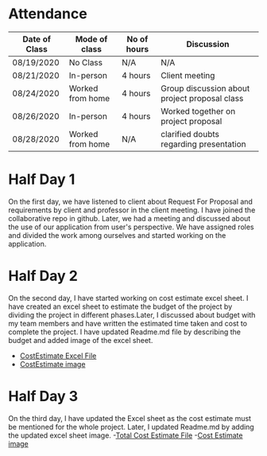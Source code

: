 # Attendance

| Date of Class   | Mode of class | No of hours    | Discussion   | 
| --------------- | ------------- | -------------- | ------------ | 
| 08/19/2020      | No Class     |  N/A            | N/A             | 
| 08/21/2020      | In-person    | 4 hours         | Client meeting             | 
| 08/24/2020      | Worked from home | 4 hours     | Group discussion about project proposal class|
| 08/26/2020      | In-person   | 4 hours          | Worked together on project proposal          | 
| 08/28/2020      | Worked from home  | N/A        | clarified doubts regarding presentation      | 




# Half Day 1
On the first day, we have listened to client about Request For Proposal and requirements by client and professor in the client meeting.
I have joined the collaborative repo in github.
Later, we had a meeting and discussed about the use of our application from user's perspective.
We have assigned roles and divided the work among ourselves and started working on the application.


# Half Day 2
On the second day, I have started working on cost estimate excel sheet.
I have created an excel sheet to estimate the budget of the project by dividing the project in different phases.Later, I discussed about budget with my team members and have written the estimated time taken and cost to complete the project. I have updated Readme.md file by describing the budget and added image of the excel sheet.
- [CostEstimate Excel File](https://github.com/RaviTeja444/health-wellness/commit/d516cc97f4f0a4d325b4cf264563c0c9f22c6b68)
- [CostEstimate image](https://github.com/RaviTeja444/health-wellness/commit/f7023b8c87daac02f7dd89e4d98b6fa63eeb75d9)

# Half Day 3
On the third day, I have updated the Excel sheet as the cost estimate must be mentioned for the whole project. Later, I updated Readme.md by adding the updated excel sheet image. 
-[Total Cost Estimate File](https://github.com/RaviTeja444/health-wellness/commit/f23651031b2f32f299719fff1d787ede6e4942dd)
-[Cost Estimate image](https://github.com/RaviTeja444/health-wellness/commit/62fa3296360ec276b77baec9c5057b2452b0a26c)



